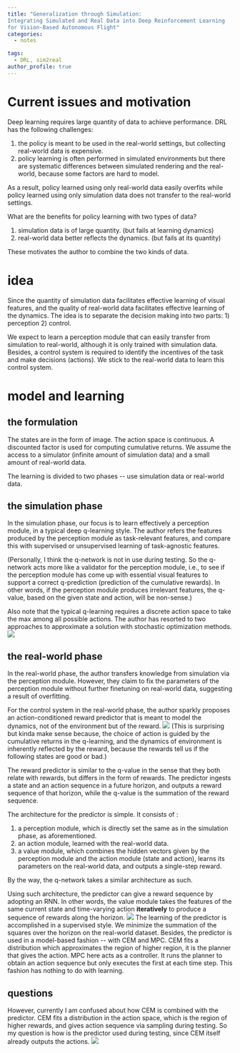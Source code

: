```yaml
---
title: "Generalization through Simulation:  
Integrating Simulated and Real Data into Deep Reinforcement Learning  
for Vision-Based Autonomous Flight"
categories:
  - notes

tags:
  - DRL, sim2real
author_profile: true
---
```

# Current issues and motivation
Deep learning requires large quantity of data to achieve performance. DRL has the following challenges:  
1. the policy is meant to be used in the real-world settings, but collecting real-world data is expensive.   
2. policy learning is often performed in simulated environments but there are systematic
differences between simulated rendering and the real-world, because some factors are hard to model.

As a result, policy learned using only real-world data easily overfits while policy learned using only simulation data does not transfer to the real-world settings. 

What are the benefits for policy learning with two types of data?  
1. simulation data is of large quantity.  (but fails at learning dynamics)  
2. real-world data better reflects the dynamics. (but fails at its quantity)

These motivates the author to combine the two kinds of data.

# idea
Since the quantity of simulation data facilitates effective learning of visual features, and 
the quality of real-world data facilitates effective learning of the dynamics. The idea is to 
separate the decision making into two parts: 1) perception 2) control.

We expect to learn a perception module that can easily transfer from simulation to real-world, although it is only trained with simulation data. Besides, a control system is required 
to identify the incentives of the task and make decisions (actions). We stick to the real-world 
data to learn this control system.

# model and learning
## the formulation
The states are in the form of image. The action space is continuous. A discounted factor is used for computing cumulative returns. We assume the access to a simulator (infinite amount of simulation data) and a small amount of real-world data.

The learning is divided to two phases -- use simulation data or real-world data.

## the simulation phase
In the simulation phase, our focus is to learn effectively a perception module, in a typical 
deep q-learning style. The author refers the features produced by the perception module as task-relevant features, and compare this with supervised or unsupervised learning of task-agnostic features.

(Personally, I think the q-network is not in use during testing. So the 
q-network acts more like a validator for the perception module, i.e., to see if the perception 
module has come up with essential visual features to support a correct q-prediction (prediction of the cumulative rewards). In other words, if the perception module produces 
irrelevant features, the q-value, based on the given state and action, will be non-sense.) 

Also note that the typical q-learning requires a discrete action space to take the max among 
all possible actions. The author has resorted to two approaches to approximate a solution with stochastic optimization methods.
![]({{site.baseurl}}/assets/images/20190227/model.png)
## the real-world phase
In the real-world phase, the author transfers knowledge from simulation via the perception 
module. However, they claim to fix the parameters of the perception module without further finetuning on real-world data, suggesting a result of overfitting. 

For the control system in the real-world phase, the author sparkly proposes an action-conditioned reward predictor that is meant to model the dynamics, not of the environment but of the reward. 
![]({{site.baseurl}}/assets/images/20190227/pred.png)
(This is surprising but kinda make sense because, the choice of action is guided by the cumulative returns in the q-learning, and the dynamics of environment is inherently reflected by the reward, because the rewards tell us if the following states are good or bad.)

The reward predictor is similar to the q-value in the sense that they both relate with rewards, but differs in the form of rewards. The predictor ingests a state and an action sequence in a future horizon, and outputs a reward sequence of that horizon, while the q-value is the summation of the reward sequence.

The architecture for the predictor is simple. It consists of :
1. a perception module, which is directly set the same as in the simulation phase, as aforementioned.  
2. an action module, learned with the real-world data.  
3. a value module, which combines the hidden vectors given by the perception module and the action module (state and action), learns its parameters on the real-world data, and outputs a single-step reward.   

By the way, the q-network takes a similar architecture as such.

Using such architecture, the predictor can give a reward sequence by adopting an RNN. In other words, the value module takes the features of the same current state and time-varying action **iteratively** to produce a sequence of rewards along the horizon.
![]({{site.baseurl}}/assets/images/20190227/loss.png)
The learning of the predictor is accomplished in a supervised style. We minimize the summation of the squares over the horizon on the real-world dataset. Besides, the predictor is used in a model-based fashion -- with CEM and MPC. CEM fits a distribution which approximates the region of higher region, it is the planner that gives the action. MPC here acts as a controller. It runs the planner to obtain an action sequence but only executes the first at each time step. This fashion has nothing to do with learning.

## questions
However,  currently I am confused about how CEM is combined with the predictor. CEM fits a distribution in the action space, which is the region of higher rewards, and gives action sequence via sampling during testing. So my question is how is the predictor used during testing, since CEM itself already outputs the actions.
![]({{site.baseurl}}/assets/images/20190227/ques.png)